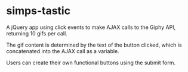 # simps-tastic

A jQuery app using click events to make AJAX calls to the Giphy API, returning 10 gifs
per call. 

The gif content is determined by the text of the button clicked, which is concatenated into the AJAX call as a variable.

Users can create their own functional buttons using the submit form.